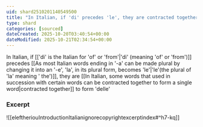```yaml
---
uid: shard2510201140549500
title: "In Italian, if 'di' precedes 'le', they are contracted together to 'delle'"
type: shard
categories: [sourced]
dateCreated: 2025-10-20T03:40:54+00:00
dateModified: 2025-10-21T02:34:54+00:00
---
```

In Italian, if [['di' is the Italian for 'of' or 'from'|'di' (meaning 'of' or 'from')]] precedes [[As most Italian words ending in '-a' can be made plural by changing it into an '-e', 'la', in its plural form, becomes 'le'|'le'(the plural of 'la' meaning ' the')]], they are [[In Italian, some words that used in succession with certain words can be contracted together to form a single word|contracted together]] to form 'delle'

### Excerpt
![[eleftheriouIntroductionItalianignorecopyrightexcerptindex#^h7-kq]]